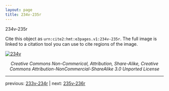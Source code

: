 ```yaml
---
layout: page
title: 234v-235r
---
```


234v-235r

Cite this object as `urn:cite2:hmt:e3pages.v1:234v-235r`. The full image is linked to a citation tool you can use to cite regions of the image.

[![234v](http://www.homermultitext.org/iipsrv?IIIF=/project/homer/pyramidal/deepzoom/hmt/e3bifolio/v1/E3_234v_235r.tif/full/800,/0/default.jpg)](http://www.homermultitext.org/ict2/?urn=urn:cite2:hmt:e3bifolio.v1:E3_234v_235r) 

<p style="text-align: center; font-style: italic;">Creative Commons Non-Commerical, Attribution, Share-Alike, Creative Commons Attribution-NonCommercial-ShareAlike 3.0 Unported License</p>

---

previous: [233v-234r](../233v-234r/) | next: [235v-236r](../235v-236r/)